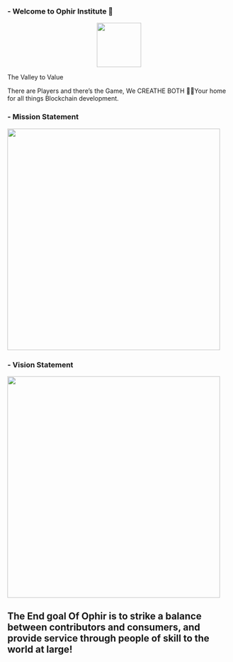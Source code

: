 ### - Welcome to Ophir Institute 👋
<p align = "center">
<img align="center" width="100" height="100" src= "https://user-images.githubusercontent.com/64425915/208235708-a164256f-992e-4857-a516-5dc9dbad8f02.png">


</p>

The Valley to Value

There are Players and there’s the Game, We CREATHE BOTH 💜🥷Your home for all things Blockchain development.


  
 
 
### - Mission Statement
<p align = "left">
<img align="center" width="480" height="500" src= "https://user-images.githubusercontent.com/64425915/208236830-36717f8b-3c6e-4e95-81dd-02fcd7a58d92.jpeg">
  
  
</p>

### - Vision Statement

<p align = "left">
<img align="center" width="480" height="500" src= "https://user-images.githubusercontent.com/64425915/208237092-d72ded3b-396a-4a0d-a161-fd4f1b8c3c3a.jpeg">
  
 

  
</p>

## The End goal Of Ophir is to strike a balance between contributors and consumers, and provide service through people of skill to the world at large!


  
  



